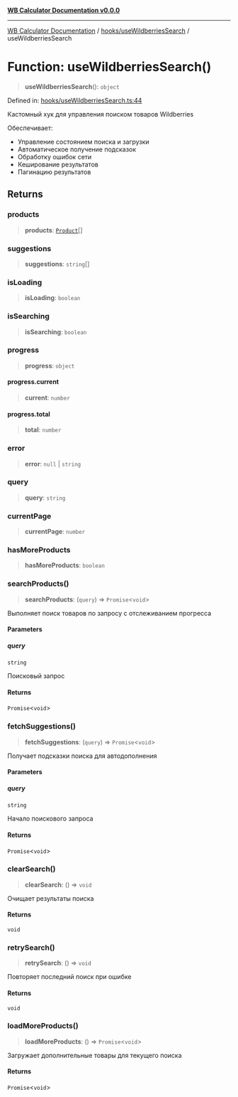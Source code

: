 [**WB Calculator Documentation v0.0.0**](../../../README.md)

***

[WB Calculator Documentation](../../../README.md) / [hooks/useWildberriesSearch](../README.md) / useWildberriesSearch

# Function: useWildberriesSearch()

> **useWildberriesSearch**(): `object`

Defined in: [hooks/useWildberriesSearch.ts:44](https://github.com/MitrofanKaufman/unitcalc/blob/46369bebdb436c227fb4c58fb7e6af58af7c90ab/app/web/src/hooks/useWildberriesSearch.ts#L44)

Кастомный хук для управления поиском товаров Wildberries

Обеспечивает:
- Управление состоянием поиска и загрузки
- Автоматическое получение подсказок
- Обработку ошибок сети
- Кеширование результатов
- Пагинацию результатов

## Returns

### products

> **products**: [`Product`](../interfaces/Product.md)[]

### suggestions

> **suggestions**: `string`[]

### isLoading

> **isLoading**: `boolean`

### isSearching

> **isSearching**: `boolean`

### progress

> **progress**: `object`

#### progress.current

> **current**: `number`

#### progress.total

> **total**: `number`

### error

> **error**: `null` \| `string`

### query

> **query**: `string`

### currentPage

> **currentPage**: `number`

### hasMoreProducts

> **hasMoreProducts**: `boolean`

### searchProducts()

> **searchProducts**: (`query`) => `Promise`\<`void`\>

Выполняет поиск товаров по запросу с отслеживанием прогресса

#### Parameters

##### query

`string`

Поисковый запрос

#### Returns

`Promise`\<`void`\>

### fetchSuggestions()

> **fetchSuggestions**: (`query`) => `Promise`\<`void`\>

Получает подсказки поиска для автодополнения

#### Parameters

##### query

`string`

Начало поискового запроса

#### Returns

`Promise`\<`void`\>

### clearSearch()

> **clearSearch**: () => `void`

Очищает результаты поиска

#### Returns

`void`

### retrySearch()

> **retrySearch**: () => `void`

Повторяет последний поиск при ошибке

#### Returns

`void`

### loadMoreProducts()

> **loadMoreProducts**: () => `Promise`\<`void`\>

Загружает дополнительные товары для текущего поиска

#### Returns

`Promise`\<`void`\>
